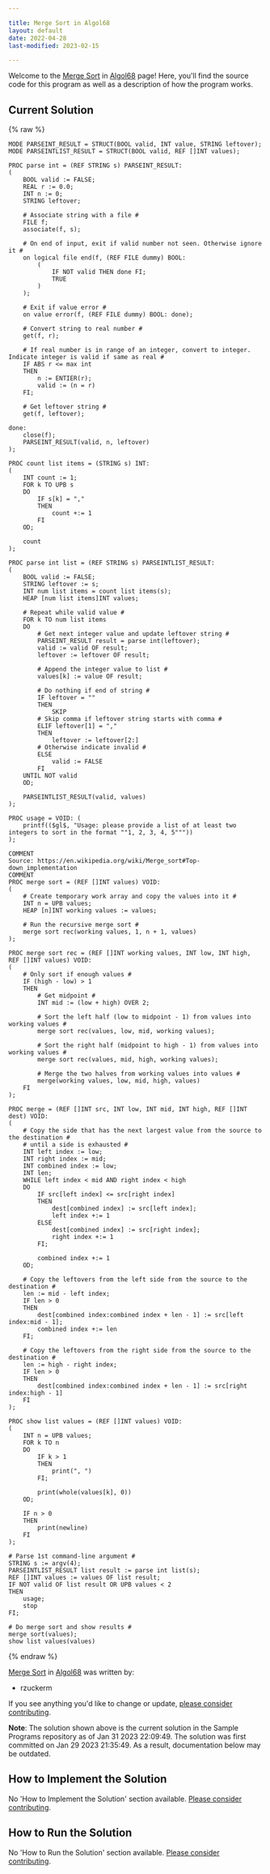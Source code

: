```yaml
---

title: Merge Sort in Algol68
layout: default
date: 2022-04-28
last-modified: 2023-02-15

---
```


Welcome to the [Merge Sort](https://sampleprograms.io/projects/merge-sort) in [Algol68](https://sampleprograms.io/languages/algol68) page! Here, you'll find the source code for this program as well as a description of how the program works.

## Current Solution

{% raw %}

```algol68
MODE PARSEINT_RESULT = STRUCT(BOOL valid, INT value, STRING leftover);
MODE PARSEINTLIST_RESULT = STRUCT(BOOL valid, REF []INT values);

PROC parse int = (REF STRING s) PARSEINT_RESULT:
(
    BOOL valid := FALSE;
    REAL r := 0.0;
    INT n := 0;
    STRING leftover;

    # Associate string with a file #
    FILE f;
    associate(f, s);

    # On end of input, exit if valid number not seen. Otherwise ignore it #
    on logical file end(f, (REF FILE dummy) BOOL:
        (
            IF NOT valid THEN done FI;
            TRUE
        )
    );

    # Exit if value error #
    on value error(f, (REF FILE dummy) BOOL: done);

    # Convert string to real number #
    get(f, r);

    # If real number is in range of an integer, convert to integer. Indicate integer is valid if same as real #
    IF ABS r <= max int
    THEN
        n := ENTIER(r);
        valid := (n = r)
    FI;

    # Get leftover string #
    get(f, leftover);

done:
    close(f);
    PARSEINT_RESULT(valid, n, leftover)
);

PROC count list items = (STRING s) INT:
(
    INT count := 1;
    FOR k TO UPB s
    DO
        IF s[k] = ","
        THEN
            count +:= 1
        FI
    OD;

    count
);

PROC parse int list = (REF STRING s) PARSEINTLIST_RESULT:
(
    BOOL valid := FALSE;
    STRING leftover := s;
    INT num list items = count list items(s);
    HEAP [num list items]INT values;

    # Repeat while valid value #
    FOR k TO num list items
    DO
        # Get next integer value and update leftover string #
        PARSEINT_RESULT result = parse int(leftover);
        valid := valid OF result;
        leftover := leftover OF result;

        # Append the integer value to list #
        values[k] := value OF result;

        # Do nothing if end of string #
        IF leftover = ""
        THEN
            SKIP
        # Skip comma if leftover string starts with comma #
        ELIF leftover[1] = ","
        THEN
            leftover := leftover[2:]
        # Otherwise indicate invalid #
        ELSE
            valid := FALSE
        FI
    UNTIL NOT valid
    OD;

    PARSEINTLIST_RESULT(valid, values)
);

PROC usage = VOID: (
    printf(($gl$, "Usage: please provide a list of at least two integers to sort in the format ""1, 2, 3, 4, 5"""))
);

COMMENT
Source: https://en.wikipedia.org/wiki/Merge_sort#Top-down_implementation
COMMENT
PROC merge sort = (REF []INT values) VOID:
(
    # Create temporary work array and copy the values into it #
    INT n = UPB values;
    HEAP [n]INT working values := values;

    # Run the recursive merge sort #
    merge sort rec(working values, 1, n + 1, values)
);

PROC merge sort rec = (REF []INT working values, INT low, INT high, REF []INT values) VOID:
(
    # Only sort if enough values #
    IF (high - low) > 1
    THEN
        # Get midpoint #
        INT mid := (low + high) OVER 2;

        # Sort the left half (low to midpoint - 1) from values into working values #
        merge sort rec(values, low, mid, working values);

        # Sort the right half (midpoint to high - 1) from values into working values #
        merge sort rec(values, mid, high, working values);

        # Merge the two halves from working values into values #
        merge(working values, low, mid, high, values)
    FI
);

PROC merge = (REF []INT src, INT low, INT mid, INT high, REF []INT dest) VOID:
(
    # Copy the side that has the next largest value from the source to the destination #
    # until a side is exhausted #
    INT left index := low;
    INT right index := mid;
    INT combined index := low;
    INT len;
    WHILE left index < mid AND right index < high
    DO
        IF src[left index] <= src[right index]
        THEN
            dest[combined index] := src[left index];
            left index +:= 1
        ELSE
            dest[combined index] := src[right index];
            right index +:= 1
        FI;

        combined index +:= 1
    OD;

    # Copy the leftovers from the left side from the source to the destination #
    len := mid - left index;
    IF len > 0
    THEN
        dest[combined index:combined index + len - 1] := src[left index:mid - 1];
        combined index +:= len
    FI;

    # Copy the leftovers from the right side from the source to the destination #
    len := high - right index;
    IF len > 0
    THEN
        dest[combined index:combined index + len - 1] := src[right index:high - 1]
    FI
);

PROC show list values = (REF []INT values) VOID:
(
    INT n = UPB values;
    FOR k TO n
    DO
        IF k > 1
        THEN
            print(", ")
        FI;

        print(whole(values[k], 0))
    OD;

    IF n > 0
    THEN
        print(newline)
    FI
);

# Parse 1st command-line argument #
STRING s := argv(4);
PARSEINTLIST_RESULT list result := parse int list(s);
REF []INT values := values OF list result;
IF NOT valid OF list result OR UPB values < 2
THEN
    usage;
    stop
FI;

# Do merge sort and show results #
merge sort(values);
show list values(values)
```

{% endraw %}

[Merge Sort](https://sampleprograms.io/projects/merge-sort) in [Algol68](https://sampleprograms.io/languages/algol68) was written by:

- rzuckerm

If you see anything you'd like to change or update, [please consider contributing](https://github.com/TheRenegadeCoder/sample-programs).

**Note**: The solution shown above is the current solution in the Sample Programs repository as of Jan 31 2023 22:09:49. The solution was first committed on Jan 29 2023 21:35:49. As a result, documentation below may be outdated.

## How to Implement the Solution

No 'How to Implement the Solution' section available. [Please consider contributing](https://github.com/TheRenegadeCoder/sample-programs-website).

## How to Run the Solution

No 'How to Run the Solution' section available. [Please consider contributing](https://github.com/TheRenegadeCoder/sample-programs-website).